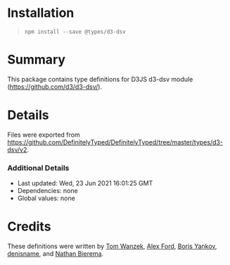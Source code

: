 # Installation
> `npm install --save @types/d3-dsv`

# Summary
This package contains type definitions for D3JS d3-dsv module (https://github.com/d3/d3-dsv/).

# Details
Files were exported from https://github.com/DefinitelyTyped/DefinitelyTyped/tree/master/types/d3-dsv/v2.

### Additional Details
 * Last updated: Wed, 23 Jun 2021 16:01:25 GMT
 * Dependencies: none
 * Global values: none

# Credits
These definitions were written by [Tom Wanzek](https://github.com/tomwanzek), [Alex Ford](https://github.com/gustavderdrache), [Boris Yankov](https://github.com/borisyankov), [denisname](https://github.com/denisname), and [Nathan Bierema](https://github.com/Methuselah96).
